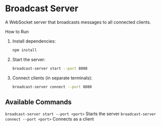 # Broadcast Server
A WebSocket server that broadcasts messages to all connected clients.

How to Run

1. Install dependencies:
   ```bash
   npm install
   

2. Start the server:
   ```bash
   broadcast-server start --port 8080
   

3. Connect clients (in separate terminals):
   ```bash
   broadcast-server connect --port 8080
   

## Available Commands
`broadcast-server start --port <port>`  Starts the server 
`broadcast-server connect --port <port>`  Connects as a client 
